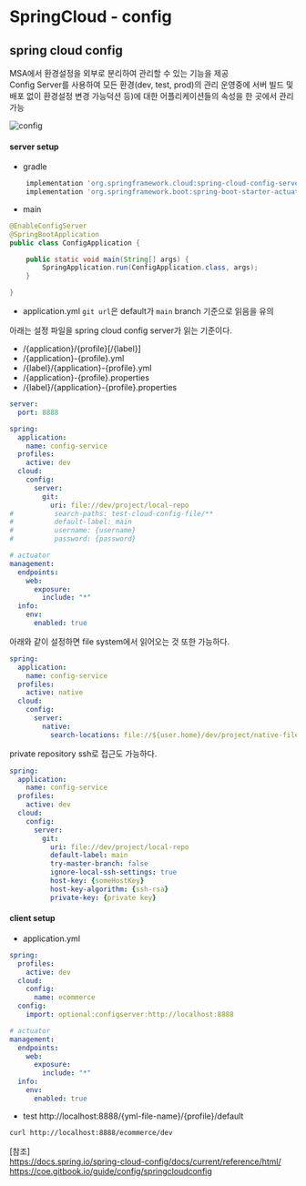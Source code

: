 # SpringCloud - config

## spring cloud config
MSA에서  환경설정을 외부로 분리하여 관리할 수 있는 기능을 제공<br/>
Config Server를 사용하여 모든 환경(dev, test, prod)의 관리
운영중에 서버 빌드 및 배포 없이 환경설정 변경 가능덕션 등)에 대한 어플리케이션들의 속성을 한 곳에서 관리가능<br/>


![config](https://github.com/ydj515/record-study/assets/32935365/ecafa2c4-b10a-4633-8f21-d8dd352b444b)


#### server setup
- gradle
```gradle
    implementation 'org.springframework.cloud:spring-cloud-config-server'
    implementation 'org.springframework.boot:spring-boot-starter-actuator'
```

- main
```java
@EnableConfigServer
@SpringBootApplication
public class ConfigApplication {

    public static void main(String[] args) {
        SpringApplication.run(ConfigApplication.class, args);
    }

}
```

- application.yml
`git url`은 default가 `main` branch 기준으로 읽음을 유의 <br/>

아래는 설정 파일을 spring cloud config server가 읽는 기준이다.<br/>
  - /{application}/{profile}[/{label}]
  - /{application}-{profile}.yml
  - /{label}/{application}-{profile}.yml
  - /{application}-{profile}.properties
  - /{label}/{application}-{profile}.properties

```yml
server:
  port: 8888

spring:
  application:
    name: config-service
  profiles:
    active: dev
  cloud:
    config:
      server:
        git:
          uri: file://dev/project/local-repo
#          search-paths: test-cloud-config-file/**
#          default-label: main
#          username: {username}
#          password: {password}

# actuator
management:
  endpoints:
    web:
      exposure:
        include: "*"
  info:
    env:
      enabled: true
```

아래와 같이 설정하면 file system에서 읽어오는 것 또한 가능하다.
```yml
spring:
  application:
    name: config-service
  profiles:
    active: native
  cloud:
    config:
      server:
        native:
          search-locations: file://${user.home}/dev/project/native-file-repo
```

private repository ssh로 접근도 가능하다.
```yml
spring:
  application:
    name: config-service
  profiles:
    active: dev
  cloud:
    config:
      server:
        git:
          uri: file://dev/project/local-repo
          default-label: main
          try-master-branch: false
          ignore-local-ssh-settings: true
          host-key: {someHostKey}
          host-key-algorithm: {ssh-rsa}
          private-key: {private key}
```

#### client setup

- application.yml
```yml
spring:
  profiles:
    active: dev
  cloud:
    config:
      name: ecommerce
  config:
    import: optional:configserver:http://localhost:8888

# actuator
management:
  endpoints:
    web:
      exposure:
        include: "*"
  info:
    env:
      enabled: true
```


- test
http://localhost:8888/{yml-file-name}/{profile}/default

```sh
curl http://localhost:8888/ecommerce/dev
```

[참조]<br/>
https://docs.spring.io/spring-cloud-config/docs/current/reference/html/<br/>
https://coe.gitbook.io/guide/config/springcloudconfig